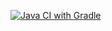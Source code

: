 [![Java CI with Gradle](https://github.com/Marpolle/PageObject/actions/workflows/gradle.yml/badge.svg)](https://github.com/Marpolle/PageObject/actions/workflows/gradle.yml)
